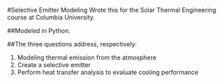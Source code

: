 #Selective Emitter Modeling 
Wrote this for the Solar Thermal Engineering course at Columbia University.

##Modeled in Python.

##The three questions address, respectively:
1. Modeling thermal emission from the atmosphere
2. Create a selective emitter
3. Perform heat transfer analysis to evaluate cooling performance



